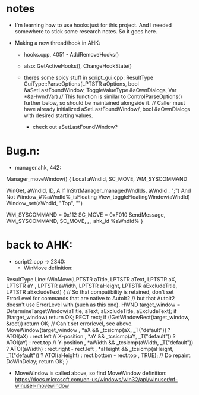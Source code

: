 # notes

* I'm learning how to use hooks just for this project. And I needed somewhere to stick some research notes. So it goes here.
  
* Making a new thread/hook in AHK:
  * hooks.cpp, 4051 - AddRemoveHooks()
  * also: GetActiveHooks(), ChangeHookState()

  * theres some spicy stuff in script_gui.cpp:
ResultType GuiType::ParseOptions(LPTSTR aOptions, bool &aSetLastFoundWindow, ToggleValueType &aOwnDialogs, Var *&aHwndVar)
// This function is similar to ControlParseOptions() further below, so should be maintained alongside it.
// Caller must have already initialized aSetLastFoundWindow/, bool &aOwnDialogs with desired starting values.

    * check out aSetLastFoundWindow?

    
# Bug.n:

* manager.ahk, 442:

Manager_moveWindow() {
  Local aWndId, SC_MOVE, WM_SYSCOMMAND

  WinGet, aWndId, ID, A
  If InStr(Manager_managedWndIds, aWndId . ";") And Not Window_#%aWndId%_isFloating
    View_toggleFloatingWindow(aWndId)
  Window_set(aWndId, "Top", "")

  WM_SYSCOMMAND = 0x112
  SC_MOVE       = 0xF010
  SendMessage, WM_SYSCOMMAND, SC_MOVE, , , ahk_id %aWndId%
}

# back to AHK:
* script2.cpp -> 2340:
  * WinMove definition:

ResultType Line::WinMove(LPTSTR aTitle, LPTSTR aText, LPTSTR aX, LPTSTR aY
	, LPTSTR aWidth, LPTSTR aHeight, LPTSTR aExcludeTitle, LPTSTR aExcludeText)
{
	// So that compatibility is retained, don't set ErrorLevel for commands that are native to AutoIt2
	// but that AutoIt2 doesn't use ErrorLevel with (such as this one).
	HWND target_window = DetermineTargetWindow(aTitle, aText, aExcludeTitle, aExcludeText);
	if (!target_window)
		return OK;
	RECT rect;
	if (!GetWindowRect(target_window, &rect))
		return OK;  // Can't set errorlevel, see above.
	MoveWindow(target_window
		, *aX && _tcsicmp(aX, _T("default")) ? ATOI(aX) : rect.left  // X-position
		, *aY && _tcsicmp(aY, _T("default")) ? ATOI(aY) : rect.top   // Y-position
		, *aWidth && _tcsicmp(aWidth, _T("default")) ? ATOI(aWidth) : rect.right - rect.left
		, *aHeight && _tcsicmp(aHeight, _T("default")) ? ATOI(aHeight) : rect.bottom - rect.top
		, TRUE);  // Do repaint.
	DoWinDelay;
	return OK;
}

* MoveWindow is called above, so find MoveWindow definition:
https://docs.microsoft.com/en-us/windows/win32/api/winuser/nf-winuser-movewindow

